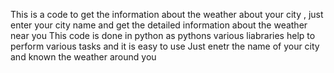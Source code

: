 This is a code to get the information about the weather about your city , just enter  your  city name and get the detailed information about the weather near you 
This code is done in python as pythons various liabraries help to perform various tasks and it is easy to use
Just enetr the name of your city and known the weather around you
